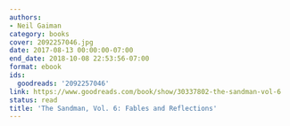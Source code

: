 ```yaml
---
authors:
- Neil Gaiman
category: books
cover: 2092257046.jpg
date: 2017-08-13 00:00:00-07:00
end_date: 2018-10-08 22:53:56-07:00
format: ebook
ids:
  goodreads: '2092257046'
link: https://www.goodreads.com/book/show/30337802-the-sandman-vol-6
status: read
title: 'The Sandman, Vol. 6: Fables and Reflections'
---
```

